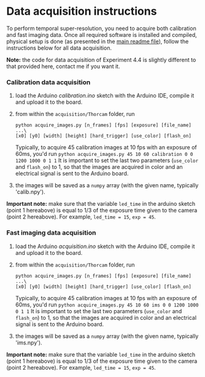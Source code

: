 # Data acquisition instructions

To perform temporal super-resolution, you need to acquire both calibration and fast imaging data. Once all required software is installed and compiled, physical setup is done (as presented in the [main readme file](../README.md)), follow the instructions below for all data acquisition.

**Note:** the code for data acquisition of Experiment 4.4 is slightly different to that provided here, contact me if you want it.

### Calibration data acquisition
1. load the Arduino *calibration.ino* sketch with the Arduino IDE, compile it and upload it to the board.
2. from within the `acquisition/Thorcam` folder, run 

	```
	python acquire_images.py [n_frames] [fps] [exposure] [file_name] ...\
	[x0] [y0] [width] [height] [hard_trigger] [use_color] [flash_on]
	```
	Typically, to acquire 45 calibration images at 10 fps with an exposure of 60ms, you'd run 
	`python acquire_images.py 45 10 60 calibration 0 0 1200 1000 0 1 1`
	It is important to set the last two parameters (`use_color` and `flash_on`) to 1, so that the images are acquired in color and an electrical signal is sent to the Arduino board. 
3. the images will be saved as a `numpy` array (with the given name, typically 'calib.npy').

**Important note:** make sure that the variable `led_time` in the arduino sketch (point 1 hereabove) is equal to 1/3 of the exposure time given to the camera (point 2 hereabove). For example, `led_time = 15`, `exp = 45`. 

### Fast imaging data acquisition
1. load the Arduino *acquisition.ino* sketch with the Arduino IDE, compile it and upload it to the board.
2. from within the `acquisition/Thorcam` folder, run 

	```
	python acquire_images.py [n_frames] [fps] [exposure] [file_name] ...\
	[x0] [y0] [width] [height] [hard_trigger] [use_color] [flash_on]
	```
	Typically, to acquire 45 calibration images at 10 fps with an exposure of 60ms, you'd run 
	`python acquire_images.py 45 10 60 ims 0 0 1200 1000 0 1 1`
	It is important to set the last two parameters (`use_color` and `flash_on`) to 1, so that the images are acquired in color and an electrical signal is sent to the Arduino board. 
3. the images will be saved as a `numpy` array (with the given name, typically 'ims.npy').

**Important note:** make sure that the variable `led_time` in the arduino sketch (point 1 hereabove) is equal to 1/3 of the exposure time given to the camera (point 2 hereabove). For example, `led_time = 15`, `exp = 45`. 
